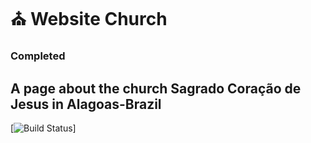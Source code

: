 # :church: Website Church

### Completed

## A page about the church Sagrado Coração de Jesus in Alagoas-Brazil
[![Build Status](https://img.shields.io/badge/-css-orange)]
